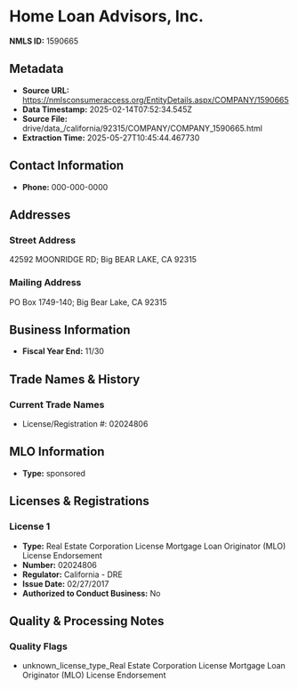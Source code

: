 # Home Loan Advisors, Inc.

**NMLS ID:** 1590665

## Metadata
- **Source URL:** https://nmlsconsumeraccess.org/EntityDetails.aspx/COMPANY/1590665
- **Data Timestamp:** 2025-02-14T07:52:34.545Z
- **Source File:** drive/data_/california/92315/COMPANY/COMPANY_1590665.html
- **Extraction Time:** 2025-05-27T10:45:44.467730

## Contact Information
- **Phone:** 000-000-0000

## Addresses
### Street Address
42592 MOONRIDGE RD; Big BEAR LAKE, CA 92315

### Mailing Address
PO Box 1749-140; Big Bear Lake, CA 92315

## Business Information
- **Fiscal Year End:** 11/30

## Trade Names & History
### Current Trade Names
- License/Registration #: 02024806

## MLO Information
- **Type:** sponsored

## Licenses & Registrations

### License 1
- **Type:** Real Estate Corporation License Mortgage Loan Originator (MLO) License Endorsement
- **Number:** 02024806
- **Regulator:** California - DRE
- **Issue Date:** 02/27/2017
- **Authorized to Conduct Business:** No

## Quality & Processing Notes
### Quality Flags
- unknown_license_type_Real Estate Corporation License Mortgage Loan Originator (MLO) License Endorsement
